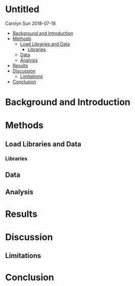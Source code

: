 Untitled
================
Carolyn Sun
2018-07-18

-   [Background and Introduction](#background-and-introduction)
-   [Methods](#methods)
    -   [Load Libraries and Data](#load-libraries-and-data)
        -   [Libraries](#libraries)
    -   [Data](#data)
    -   [Analysis](#analysis)
-   [Results](#results)
-   [Discussion](#discussion)
    -   [Limitations](#limitations)
-   [Conclusion](#conclusion)

Background and Introduction
===========================

Methods
=======

Load Libraries and Data
-----------------------

### Libraries

Data
----

Analysis
--------

Results
=======

Discussion
==========

Limitations
-----------

Conclusion
==========

